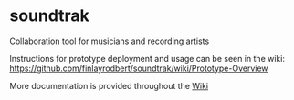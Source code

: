 # soundtrak
Collaboration tool for musicians and recording artists

Instructions for prototype deployment and usage can be seen in the wiki: <br>
https://github.com/finlayrodbert/soundtrak/wiki/Prototype-Overview

More documentation is provided throughout the [Wiki](https://github.com/finlayrodbert/soundtrak/wiki)
